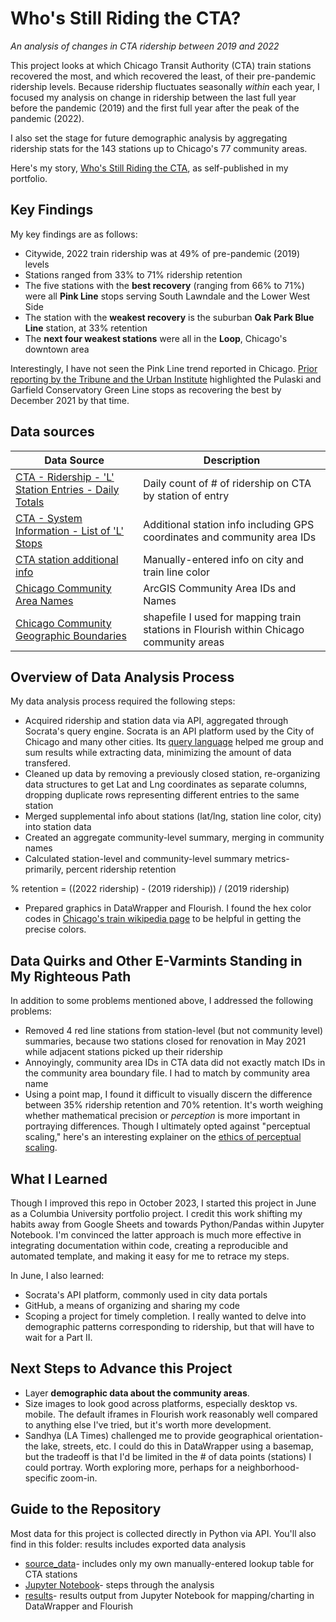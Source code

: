 # Who's Still Riding the CTA?
_An analysis of changes in CTA ridership between 2019 and 2022_

This project looks at which Chicago Transit Authority (CTA) train stations recovered the most, and which recovered the least, of their pre-pandemic ridership levels. Because ridership fluctuates seasonally <em>within</em> each year, I focused my analysis on change in ridership between the last full year before the pandemic (2019) and the first full year after the peak of the pandemic (2022).

I also set the stage for future demographic analysis by aggregating ridership stats for the 143 stations up to Chicago's 77 community areas.

Here's my story, [Who's Still Riding the CTA](https://reliablerascal.github.io/cta-ridership/), as self-published in my portfolio.

## Key Findings
My key findings are as follows:
* Citywide, 2022 train ridership was at 49% of pre-pandemic (2019) levels
* Stations ranged from 33% to 71% ridership retention
* The five stations with the **best recovery** (ranging from 66% to 71%) were all **Pink Line** stops serving South Lawndale and the Lower West Side
* The station with the **weakest recovery** is the suburban **Oak Park Blue Line** station, at 33% retention
* The **next four weakest stations** were all in the **Loop**, Chicago's downtown area

Interestingly, I have not seen the Pink Line trend reported in Chicago. [Prior reporting by the Tribune and the Urban Institute](https://archive.is/a3wM8#selection-1181.0-1181.124) highlighted the Pulaski and Garfield Conservatory Green Line stops as recovering the best by December 2021  by that time.

## Data sources
|Data Source|Description|
|---|---|
|[CTA - Ridership - 'L' Station Entries - Daily Totals](https://data.cityofchicago.org/Transportation/CTA-Ridership-L-Station-Entries-Daily-Totals/5neh-572f)|Daily count of # of ridership on CTA by station of entry|
|[CTA - System Information - List of 'L' Stops](https://data.cityofchicago.org/Transportation/CTA-System-Information-List-of-L-Stops/8pix-ypme) |Additional station info including GPS coordinates and community area IDs|
|[CTA station additional info](source_data/lkup_stations_info.csv)|Manually-entered info on city and train line color|
|[Chicago Community Area Names](https://services7.arcgis.com/8kZv9DESIQ1hYuyJ/arcgis/rest/services/Chicago_Community_areas/FeatureServer/0/query?where=1%3D1&outFields=OBJECTID,community&returnGeometry=false&outSR=4326&f=json)| ArcGIS Community Area IDs and Names|
|[Chicago Community Geographic Boundaries](https://data.cityofchicago.org/Facilities-Geographic-Boundaries/Boundaries-Community-Areas-current-/cauq-8yn6)| shapefile I used for mapping train stations in Flourish within Chicago community areas|


## Overview of Data Analysis Process
My data analysis process required the following steps:
* Acquired ridership and station data via API, aggregated through Socrata's query engine. Socrata is an API platform used by the City of Chicago and many other cities. Its [query language](https://dev.socrata.com/docs/queries/) helped me group and sum results while extracting data, minimizing the amount of data transfered.
* Cleaned up data by removing a previously closed station, re-organizing data structures to get Lat and Lng coordinates as separate columns, dropping duplicate rows representing different entries to the same station
* Merged supplemental info about stations (lat/lng, station line color, city) into station data
* Created an aggregate community-level summary, merging in community names
* Calculated station-level and community-level summary metrics- primarily, percent ridership retention

% retention = ((2022 ridership) - (2019 ridership)) / (2019 ridership)

* Prepared graphics in DataWrapper and Flourish. I found the hex color codes in [Chicago's train wikipedia page](https://en.wikipedia.org/wiki/Chicago_%22L%22) to be helpful in getting the precise colors.

## Data Quirks and Other E-Varmints Standing in My Righteous Path
In addition to some problems mentioned above, I addressed the following problems:
* Removed 4 red line stations from station-level (but not community level) summaries, because two stations closed for renovation in May 2021 while adjacent stations picked up their ridership
* Annoyingly, community area IDs in CTA data did not exactly match IDs in the community area boundary file. I had to match by community area name
* Using a point map, I found it difficult to visually discern the difference between 35% ridership retention and 70% retention. It's worth weighing whether mathematical precision or <em>perception</em> is more important in portraying differences. Though I ultimately opted against "perceptual scaling," here's an interesting explainer on the [ethics of perceptual scaling](https://makingmaps.net/2007/08/28/perceptual-scaling-of-map-symbols/).

## What I Learned
Though I improved this repo in October 2023, I started this project in June as a Columbia University portfolio project. I credit this work shifting my habits away from Google Sheets and towards Python/Pandas within Jupyter Notebook. I'm convinced the latter approach is much more effective in integrating documentation within code, creating a reproducible and automated template, and making it easy for me to retrace my steps.

In June, I also learned:
* Socrata's API platform, commonly used in city data portals
* GitHub, a means of organizing and sharing my code
* Scoping a project for timely completion. I really wanted to delve into demographic patterns corresponding to ridership, but that will have to wait for a Part II.

## Next Steps to Advance this Project
* Layer **demographic data about the community areas**.
* Size images to look good across platforms, especially desktop vs. mobile. The default iframes in Flourish work reasonably well compared to anything else I've tried, but it's worth more development.
* Sandhya (LA Times) challenged me to provide geographical orientation- the lake, streets, etc. I could do this in DataWrapper using a basemap, but the tradeoff is that I'd be limited in the # of data points (stations) I could portray. Worth exploring more, perhaps for a neighborhood-specific zoom-in.


## Guide to the Repository
Most data for this project is collected directly in Python via API. You'll also find in this folder:
results includes exported data analysis

* [source_data](source/data/)- includes only my own manually-entered lookup table for CTA stations
* [Jupyter Notebook](cta_ridership.ipynb)- steps through the analysis
* [results](results/)- results output from Jupyter Notebook for mapping/charting in DataWrapper and Flourish